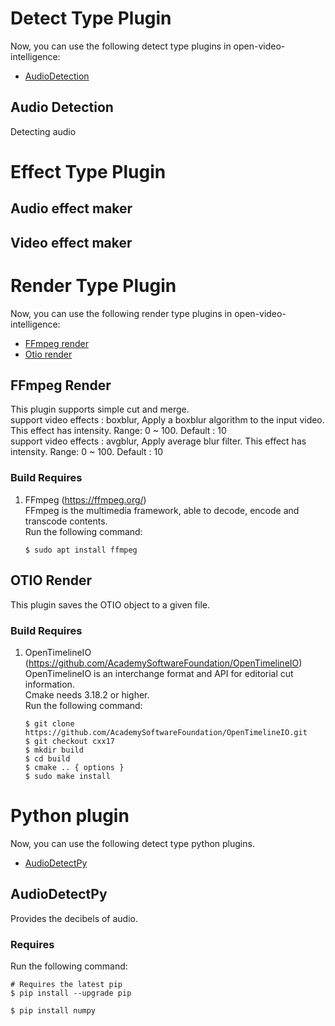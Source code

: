 # Detect Type Plugin
Now, you can use the following detect type plugins in open-video-intelligence:
- [AudioDetection](#Audio-detection)

## Audio Detection
Detecting audio

# Effect Type Plugin
## Audio effect maker

## Video effect maker

# Render Type Plugin
Now, you can use the following render type plugins in open-video-intelligence:
- [FFmpeg render](#FFmpeg-render)
- [Otio render](#Otio-render)

## FFmpeg Render
This plugin supports simple cut and merge.</br>
  support video effects : boxblur, Apply a boxblur algorithm to the input video. This effect has intensity. Range: 0 ~ 100. Default : 10</br>
  support video effects : avgblur, Apply average blur filter. This effect has intensity. Range: 0 ~ 100. Default : 10</br>
### Build Requires
1) FFmpeg (https://ffmpeg.org/)</br>
FFmpeg is the multimedia framework, able to decode, encode and transcode contents.</br>
Run the following command:
   ```console
   $ sudo apt install ffmpeg
   ```

## OTIO Render
This plugin saves the OTIO object to a given file.
### Build Requires
1) OpenTimelineIO (https://github.com/AcademySoftwareFoundation/OpenTimelineIO)</br>
OpenTimelineIO is an interchange format and API for editorial cut information.</br>
Cmake needs 3.18.2 or higher.</br>
Run the following command:
   ```console
   $ git clone https://github.com/AcademySoftwareFoundation/OpenTimelineIO.git
   $ git checkout cxx17
   $ mkdir build
   $ cd build
   $ cmake .. { options }
   $ sudo make install
   ```

# Python plugin
Now, you can use the following detect type python plugins.
- [AudioDetectPy](#AudioDetectPy)

## AudioDetectPy
Provides the decibels of audio.

### Requires
Run the following command:
   ```console
   # Requires the latest pip
   $ pip install --upgrade pip

   $ pip install numpy
   ```

